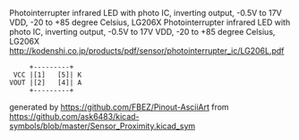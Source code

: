 Photointerrupter infrared LED with photo IC, inverting output, -0.5V to 17V VDD, -20 to +85 degree Celsius, LG206X
Photointerrupter infrared LED with photo IC, inverting output, -0.5V to 17V VDD, -20 to +85 degree Celsius, LG206X
http://kodenshi.co.jp/products/pdf/sensor/photointerrupter_ic/LG206L.pdf


	     +---------+
	 VCC |[1]   [5]| K
	VOUT |[2]   [4]| A
	     +---------+


generated by https://github.com/FBEZ/Pinout-AsciiArt from https://github.com/ask6483/kicad-symbols/blob/master/Sensor_Proximity.kicad_sym